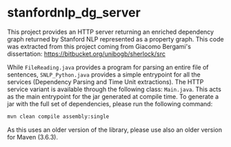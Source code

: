 # stanfordnlp_dg_server

This project provides an HTTP server returning an enriched dependency graph returned by Stanford NLP represented as a property graph. This code was extracted from this project coming from Giacomo Bergami's dissertation: https://bitbucket.org/unibogb/sherlock/src

While ```FileReading.java``` provides a program for parsing an entire file of sentences, ```SNLP_Python.java``` provides a simple entrypoint for all the services (Dependency Parsing and Time Unit extractions). The HTTP service variant is available through the following class: ```Main.java```. This acts as the main entrypoint for the jar generated at compile time. To generate a jar with the full set of dependencies, please run the following command:

```bash
mvn clean compile assembly:single
```

As this uses an older version of the library, please use also an older version for Maven (3.6.3).
